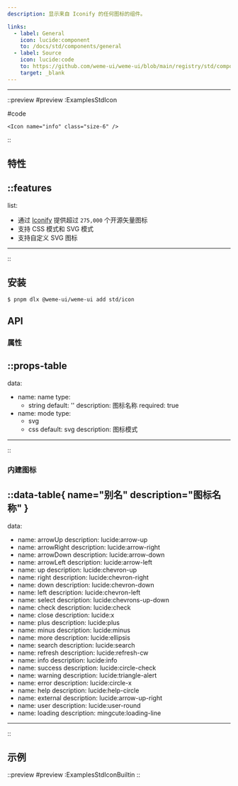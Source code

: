 ```yaml
---
description: 显示来自 Iconify 的任何图标的组件。

links:
  - label: General
    icon: lucide:component
    to: /docs/std/components/general
  - label: Source
    icon: lucide:code
    to: https://github.com/weme-ui/weme-ui/blob/main/registry/std/components/icon
    target: _blank
---
```


------

::preview
#preview
:ExamplesStdIcon

#code
```vue inset
<Icon name="info" class="size-6" />
```
::

## 特性

::features
---
list:
  - 通过 [Iconify](https://iconify.design/) 提供超过 `275,000` 个开源矢量图标
  - 支持 CSS 模式和 SVG 模式
  - 支持自定义 SVG 图标
---
::

## 安装

```shell [Terminal]
$ pnpm dlx @weme-ui/weme-ui add std/icon
```

## API

### 属性

::props-table
---
data:
  - name: name
    type:
      - string
    default: ''
    description: 图标名称
    required: true
  - name: mode
    type:
      - svg
      - css
    default: svg
    description: 图标模式
---
::

### 内建图标

::data-table{ name="别名" description="图标名称" }
---
data:
  - name: arrowUp
    description: lucide:arrow-up
  - name: arrowRight
    description: lucide:arrow-right
  - name: arrowDown
    description: lucide:arrow-down
  - name: arrowLeft
    description: lucide:arrow-left
  - name: up
    description: lucide:chevron-up
  - name: right
    description: lucide:chevron-right
  - name: down
    description: lucide:chevron-down
  - name: left
    description: lucide:chevron-left
  - name: select
    description: lucide:chevrons-up-down
  - name: check
    description: lucide:check
  - name: close
    description: lucide:x
  - name: plus
    description: lucide:plus
  - name: minus
    description: lucide:minus
  - name: more
    description: lucide:ellipsis
  - name: search
    description: lucide:search
  - name: refresh
    description: lucide:refresh-cw
  - name: info
    description: lucide:info
  - name: success
    description: lucide:circle-check
  - name: warning
    description: lucide:triangle-alert
  - name: error
    description: lucide:circle-x
  - name: help
    description: lucide:help-circle
  - name: external
    description: lucide:arrow-up-right
  - name: user
    description: lucide:user-round
  - name: loading
    description: mingcute:loading-line
---
::

## 示例

::preview
#preview
:ExamplesStdIconBuiltin
::

